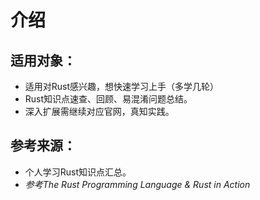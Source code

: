 # 介绍
## 适用对象：
- 适用对Rust感兴趣，想快速学习上手（多学几轮）
- Rust知识点速查、回顾、易混淆问题总结。
- 深入扩展需继续对应官网，真知实践。

## 参考来源：
- 个人学习Rust知识点汇总。
- *参考The Rust Programming Language &  Rust in Action*